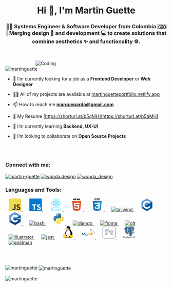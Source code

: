 <h1 align="center">Hi 👋, I'm Martin Guette</h1>
<h3 align="center">👨‍💻 Systems Engineer & Software Developer from Colombia 🇨🇴 | Merging design 🎨 and development 💻 to create solutions that combine aesthetics ✨ and functionality ⚙️.</h3>
<br/> <br/> 
<img align="right" alt="Coding" style="margin: 0 10px;" width="400" src="https://mir-s3-cdn-cf.behance.net/project_modules/fs/bbefa799786133.5efa9bf3d1b49.gif"

<p align="left"> <img src="https://komarev.com/ghpvc/?username=martinguette&label=Profile%20views&color=0e75b6&style=flat" alt="martinguette" /> </p>

- 💼 I’m currently looking for a job as a **Frontend Developer** or **Web Designer**
  
- 👨‍💻 All of my projects are available at [martinguetteportfolio.netlify.app](martinguetteportfolio.netlify.app)

- 📫 How to reach me **marguepardo@gmail.com**

- 📄 My Resume [https://shorturl.at/b5qMH](https://shorturl.at/b5qMH)

- 🌱 I’m currently learning **Backend, UX-UI**

- 👯 I’m looking to collaborate on **Open Source Projects**

<br/> <br/> 
<h3 align="left">Connect with me:</h3>
<p align="left">
<a href="https://linkedin.com/in/martin-guette" target="blank"><img align="center" src="https://raw.githubusercontent.com/rahuldkjain/github-profile-readme-generator/master/src/images/icons/Social/linked-in-alt.svg" alt="martin-guette" height="30" width="40" /></a>
<a href="https://instagram.com/wonda.design" target="blank"><img align="center" src="https://raw.githubusercontent.com/rahuldkjain/github-profile-readme-generator/master/src/images/icons/Social/instagram.svg" alt="wonda.design" height="30" width="40" /></a>
<a href="https://www.behance.net/wonda_design" target="blank"><img align="center" src="https://raw.githubusercontent.com/rahuldkjain/github-profile-readme-generator/master/src/images/icons/Social/behance.svg" alt="wonda_design" height="30" width="40" /></a>
</p>

<h3 align="left">Languages and Tools:</h3>
<p align="left">

  <a href="https://developer.mozilla.org/en-US/docs/Web/JavaScript" target="_blank" rel="noreferrer" style="margin: 0 10px;"> 
    <img src="https://raw.githubusercontent.com/devicons/devicon/master/icons/javascript/javascript-original.svg" alt="javascript" width="40" height="40"/> 
  </a> 

  <a href="https://www.typescriptlang.org/" target="_blank" rel="noreferrer" style="margin: 0 10px;"> 
   <img src="https://raw.githubusercontent.com/devicons/devicon/master/icons/typescript/typescript-original.svg" alt="typescript" width="40" height="40"/> 
  </a> 

  <a href="https://reactjs.org/" target="_blank" rel="noreferrer" style="margin: 0 10px;"> 
   <img src="https://raw.githubusercontent.com/devicons/devicon/master/icons/react/react-original-wordmark.svg" alt="react" width="40" height="40"/> 
  </a> 
  
  <a href="https://www.w3.org/html/" target="_blank" rel="noreferrer" style="margin: 0 10px;"> 
    <img src="https://raw.githubusercontent.com/devicons/devicon/master/icons/html5/html5-original-wordmark.svg" alt="html5" width="40" height="40"/> 
  </a> 

  <a href="https://www.w3schools.com/css/" target="_blank" rel="noreferrer" style="margin: 0 10px;"> 
    <img src="https://raw.githubusercontent.com/devicons/devicon/master/icons/css3/css3-original-wordmark.svg" alt="css3" width="40" height="40"/> 
  </a> 

  <a href="https://tailwindcss.com/" target="_blank" rel="noreferrer" style="margin: 0 10px;"> 
    <img src="https://www.vectorlogo.zone/logos/tailwindcss/tailwindcss-icon.svg" alt="tailwind" width="40" height="40"/> 
  </a> 
  
  <a href="https://www.cprogramming.com/" target="_blank" rel="noreferrer" style="margin: 0 10px;"> 
    <img src="https://raw.githubusercontent.com/devicons/devicon/master/icons/c/c-original.svg" alt="c" width="40" height="40"/> 
  </a> 
  <a href="https://www.w3schools.com/cpp/" target="_blank" rel="noreferrer" style="margin: 0 10px;"> 
    <img src="https://raw.githubusercontent.com/devicons/devicon/master/icons/cplusplus/cplusplus-original.svg" alt="cplusplus" width="40" height="40"/> 
  </a> 
  <a href="https://www.gnu.org/software/bash/" target="_blank" rel="noreferrer" style="margin: 0 10px;"> 
    <img src="https://www.vectorlogo.zone/logos/gnu_bash/gnu_bash-icon.svg" alt="bash" width="40" height="40"/> 
  </a> 

  <a href="https://www.python.org" target="_blank" rel="noreferrer" style="margin: 0 10px;"> 
  <img src="https://raw.githubusercontent.com/devicons/devicon/master/icons/python/python-original.svg" alt="python" width="40" height="40"/> 
  </a> 

  <a href="https://www.djangoproject.com/" target="_blank" rel="noreferrer" style="margin: 0 10px;"> 
    <img src="https://cdn.worldvectorlogo.com/logos/django.svg" alt="django" width="40" height="40"/> 
  </a> 
  <a href="https://www.figma.com/" target="_blank" rel="noreferrer" style="margin: 0 10px;"> 
    <img src="https://www.vectorlogo.zone/logos/figma/figma-icon.svg" alt="figma" width="40" height="40"/> 
  </a> 
  <a href="https://git-scm.com/" target="_blank" rel="noreferrer" style="margin: 0 10px;"> 
    <img src="https://www.vectorlogo.zone/logos/git-scm/git-scm-icon.svg" alt="git" width="40" height="40"/> 
  </a> 
  <a href="https://www.adobe.com/in/products/illustrator.html" target="_blank" rel="noreferrer" style="margin: 0 10px;"> 
    <img src="https://www.vectorlogo.zone/logos/adobe_illustrator/adobe_illustrator-icon.svg" alt="illustrator" width="40" height="40"/> 
  </a> 

  <a href="https://jestjs.io" target="_blank" rel="noreferrer" style="margin: 0 10px;"> 
    <img src="https://www.vectorlogo.zone/logos/jestjsio/jestjsio-icon.svg" alt="jest" width="40" height="40"/> 
  </a> 
  <a href="https://www.linux.org/" target="_blank" rel="noreferrer" style="margin: 0 10px;"> 
    <img src="https://raw.githubusercontent.com/devicons/devicon/master/icons/linux/linux-original.svg" alt="linux" width="40" height="40"/> 
  </a> 
  <a href="https://www.mysql.com/" target="_blank" rel="noreferrer" style="margin: 0 10px;"> 
    <img src="https://raw.githubusercontent.com/devicons/devicon/master/icons/mysql/mysql-original-wordmark.svg" alt="mysql" width="40" height="40"/> 
  </a> 
  <a href="https://www.photoshop.com/en" target="_blank" rel="noreferrer" style="margin: 0 10px;"> 
    <img src="https://raw.githubusercontent.com/devicons/devicon/master/icons/photoshop/photoshop-line.svg" alt="photoshop" width="40" height="40"/> 
  </a> 
  <a href="https://www.postgresql.org" target="_blank" rel="noreferrer" style="margin: 0 10px;"> 
    <img src="https://raw.githubusercontent.com/devicons/devicon/master/icons/postgresql/postgresql-original-wordmark.svg" alt="postgresql" width="40" height="40"/> 
  </a> 
  <a href="https://postman.com" target="_blank" rel="noreferrer" style="margin: 0 10px;"> 
    <img src="https://www.vectorlogo.zone/logos/getpostman/getpostman-icon.svg" alt="postman" width="40" height="40"/> 
  </a> 




</p>


<br/> <br/> 

<p><img align="left" src="https://github-readme-stats.vercel.app/api/top-langs?username=martinguette&show_icons=true&theme=dark&locale=en&layout=compact" alt="martinguette" /></p>

<p>&nbsp;<img align="center" src="https://github-readme-stats.vercel.app/api?username=martinguette&show_icons=true&theme=dark&locale=en" alt="martinguette" /></p>

<p><img align="center" src="https://github-readme-streak-stats.herokuapp.com/?user=martinguette&theme=dark" alt="martinguette" /></p>
